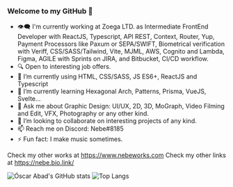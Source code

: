 ### Welcome to my GitHub 👋

<!--
**N3BB3Z4R/N3BB3Z4R** is a ✨ _special_ ✨ repository because its `README.md` (this file) appears on your GitHub profile.

Here are some ideas to get you started:
-->
- 👁️‍🗨️ I'm currently working at Zoega LTD. as Intermediate FrontEnd Developer with ReactJS, Typescript, API REST, Context, Router, Yup, Payment Processors like Paxum or SEPA/SWIFT, Biometrical verification with Veriff, CSS/SASS/Tailwind, Vite, MJML, AWS, Cognito and Lambda, Figma, AGILE with Sprints on JIRA, and Bitbucket, CI/CD workflow.
- 🔍 Open to interesting job offers.
- 🔭 I’m currently using HTML, CSS/SASS, JS ES6+, ReactJS and Typescript
- 🌱 I’m currently learning Hexagonal Arch, Patterns, Prisma, VueJS, Svelte...
- 💬 Ask me about Graphic Design: UI/UX, 2D, 3D, MoGraph, Video Filming and Edit, VFX, Photography or any other kind.
- 👯 I’m looking to collaborate on interesting projects of any kind.
- 📫 Reach me on Discord: Nebe#8185
- ⚡ Fun fact: I make music sometimes.

Check my other works at https://www.nebeworks.com
Check my other links at https://nebe.bio.link/

![Óscar Abad's GitHub stats](https://github-readme-stats.vercel.app/api?username=N3BB3Z4R&show_icons=true&theme=onedark&count_private=true)
![Top Langs](https://github-readme-stats.vercel.app/api/top-langs/?username=N3BB3Z4R&layout=compact&theme=onedark)
